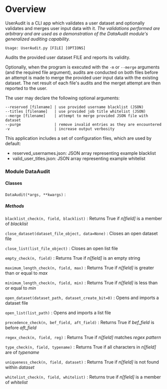 # Overview

UserAudit is a CLI app which validates a user dataset and optionally validates and merges user input data with it.
_The validations performed are arbitrary and are used as a demonstration of the DataAudit module's generalized auditing capability._

`Usage: UserAudit.py [FILE] [OPTIONS]`

Audits the provided user dataset FILE and reports its validity.

Optionally, when the program is executed with the `-m` or `--merge` arguments (and the required file argument), audits are conducted on both files before an attempt is made to merge the provided user input data with the existing dataset. The net result of each file's audits and the merget attempt are then reported to the user.

The user may declare the following optional arguments:
```
--reserved [filename] | use provided username blacklist (JSON)
--titles [filename]   | use provided job title whitelist (JSON)
--merge [filename]    | attempt to merge provided JSON file with dataset
--purge               | remove invalid entries as they are encountered
-v                    | increase output verbosity
```

This application includes a set of configuration files, which are used by default:
- reserved_usernames.json: JSON array representing example blacklist
- valid_user_titles.json: JSON array representing example whitelist



### Module DataAudit

#### Classes

`DataAudit(*args, **kwargs)`
: 
##### Methods

   `blacklist_check(n, field, blacklist)`
   : 
Returns True if _n[field]_ is a member of _blacklist_

   `close_dataset(dataset_file_object, data=None)`
   : Closes an open dataset file

   `close_list(list_file_object)`
   : Closes an open list file

   `empty_check(n, field)`
   : Returns True if _n[field]_ is an empty string

   `maximum_length_check(n, field, max)`
   : Returns True if _n[field]_ is greater than or equal to _max_

   `minimum_length_check(n, field, min)`
   : Returns True if _n[field]_ is less than or equal to _min_

   `open_dataset(dataset_path, dataset_create_bit=0)`
   : Opens and imports a dataset file

   `open_list(list_path)`
   : Opens and imports a list file

   `precedence_check(n, bef_field, aft_field)`
   : Returns True if _bef_field_ is before _aft_field_

   `regex_check(n, field, reg)`
   : Returns True if _n[field]_ matches _regex pattern_

   `type_check(n, field, typename)`
   : Returns True if all characters in _n[field]_ are of _typename_

   `uniqueness_check(n, field, dataset)`
   : Returns True if _n[field]_ is not found within _dataset_

   `whitelist_check(n, field, whitelist)`
   : Returns true if _n[field]_ is a member of _whitelist_

